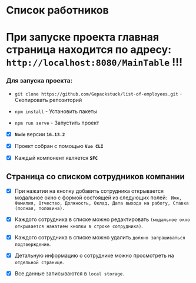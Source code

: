 # Список работников

# При запуске проекта главная страница находится по адресу:  `http://localhost:8080/MainTable` !!!

### Для запуска проекта:

* `git clone https://github.com/Gepackstuck/list-of-employees.git` - Скопировать репозиторий

* `npm install` - Установить пакеты

* `npm run serve` - Запустить проект


 * [x]  **`Node`** версии **`16.13.2`**

 * [x] Проект собран с помощью **`Vue CLI`**

 * [x] Каждый компонент является **`SFC`**

  

## Страница со списком сотрудников компании 

- [x] При нажатии на кнопку добавить сотрудника открывается модальное окно с формой состоящей из следующих 
полей:  ` Имя, Фамилия, Отчество, Должность, Оклад, Дата выхода на работу, Ставка (полная, половина).`

- [x] Каждого сотрудника в списке можно редактировать `(модальное окно открывается нажатием кнопки в строке сотрудника)`.

- [x] Каждого сотрудника в списке можно удалить `должно запрашиваться  подтверждение`.

- [x] Детальную информацию о сотруднике можно просмотреть на `отдельной странице`.

- [x] Все данные записываются в `local storage`.
